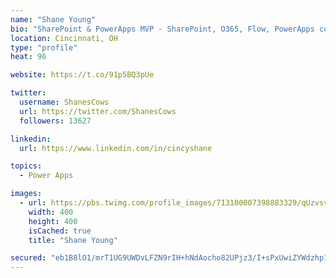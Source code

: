 ```yaml
---
name: "Shane Young"
bio: "SharePoint & PowerApps MVP - SharePoint, O365, Flow, PowerApps consulting? @PowerApps911 | Pure Snark? You found it."
location: Cincinnati, OH
type: "profile"
heat: 96

website: https://t.co/91p5BQ3pUe

twitter:
  username: ShanesCows
  url: https://twitter.com/ShanesCows
  followers: 13627

linkedin:
  url: https://www.linkedin.com/in/cincyshane

topics:
  - Power Apps

images:
  - url: https://pbs.twimg.com/profile_images/713100007398883329/qUzvsvQ3_400x400.jpg
    width: 400
    height: 400
    isCached: true
    title: "Shane Young"

secured: "eb1B8lO1/mrT1UG9UWDvLFZN9rIH+hNdAocho82UPjz3/I+sPxUwiZYWdzhp1KXRR30j1159itUPJGkv591uPwj75H2+5nZlvLhHyZLx8o/LN/J8rQpUSyQ+vfwXearIfvAJn4mzdmbqE5lwNFA7mx0fA7SPLy1b8R+YAYyxP7gzp1rBzS8nK7DGbGr3uHsKYlku9WJWEHhUxtvmUaQjkio6pydow19Uvw14UuUYD1XMDXe29ItJcbvWNHy68UI+KKF0s8AiIwILAIUGDeBMELy+/vmjPoHxsjmLlbOSIFBmyXFpPOm77YCOm++97xQL272AMsPAqjF3nuCyT9NmiTeYAfjn/jMWDZRo45dLl70AGy0K+AqJSEtQMLRASG7uiDpf8aid6JDd0aohtkQydldeo7MrRhNbWgI4/mZ6yYk=;4rZ3JyJ6wkKFc6sNKRYSgQ=="
---
```


